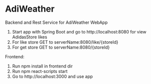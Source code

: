 # AdiWeather 
Backend and Rest Service for AdiWeather WebApp

1. Start app with Spring Boot and go to http://localhost:8080 
for view AdidasStore likes
2. For like store GET to serverName:8080/like/{storeId}
3. For get store GET to serverName:8080/{storeId}


Frontend:

1. Run npm install in frontend dir
2. Run npm react-scripts start
3. Go to http://localhost:3000 and use app